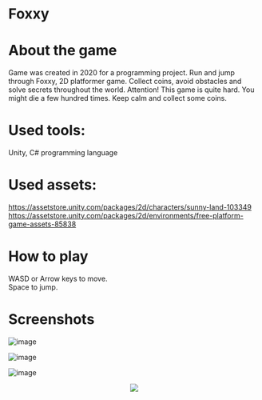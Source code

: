 # Foxxy

# About the game

Game was created in 2020 for a programming project.
Run and jump through Foxxy, 2D platformer game. Collect coins, avoid obstacles and solve secrets throughout the world.
Attention! This game is quite hard. You might die a few hundred times. Keep calm and collect some coins.
# Used tools: 
Unity, C# programming language
# Used assets: 
https://assetstore.unity.com/packages/2d/characters/sunny-land-103349  
https://assetstore.unity.com/packages/2d/environments/free-platform-game-assets-85838

# How to play

WASD or Arrow keys to move.  
Space to jump.

# Screenshots 
  
![image](https://user-images.githubusercontent.com/97029126/149776078-9df350af-bcc2-4b2c-a8cf-7418e27e9bcf.png)
  
  
![image](https://user-images.githubusercontent.com/97029126/149777159-ad482cb8-c8dd-4415-b0a5-e3dfb3a93ba0.png)
  
  
![image](https://user-images.githubusercontent.com/97029126/149785369-3b05ddfb-8ce4-4175-a039-4e6a6e5756ac.png)
  
  
 <p align="center">
 <img src="https://user-images.githubusercontent.com/97029126/149790610-86cd9e95-19e8-4cb4-9fbe-565f1ae08274.gif" />
</p>



